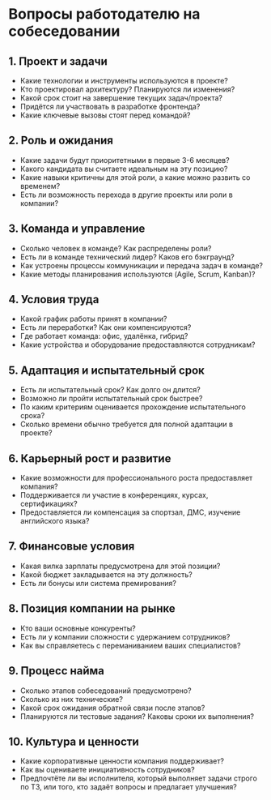 # Вопросы работодателю на собеседовании

## 1. Проект и задачи
- Какие технологии и инструменты используются в проекте?  
- Кто проектировал архитектуру? Планируются ли изменения?  
- Какой срок стоит на завершение текущих задач/проекта?  
- Придётся ли участвовать в разработке фронтенда?  
- Какие ключевые вызовы стоят перед командой?  

## 2. Роль и ожидания
- Какие задачи будут приоритетными в первые 3-6 месяцев?  
- Какого кандидата вы считаете идеальным на эту позицию?  
- Какие навыки критичны для этой роли, а какие можно развить со временем?  
- Есть ли возможность перехода в другие проекты или роли в компании?  

## 3. Команда и управление
- Сколько человек в команде? Как распределены роли?  
- Есть ли в команде технический лидер? Каков его бэкграунд?  
- Как устроены процессы коммуникации и передача задач в команде?  
- Какие методы планирования используются (Agile, Scrum, Kanban)?  

## 4. Условия труда
- Какой график работы принят в компании?  
- Есть ли переработки? Как они компенсируются?  
- Где работает команда: офис, удалёнка, гибрид?  
- Какие устройства и оборудование предоставляются сотрудникам?  

## 5. Адаптация и испытательный срок
- Есть ли испытательный срок? Как долго он длится?  
- Возможно ли пройти испытательный срок быстрее?  
- По каким критериям оценивается прохождение испытательного срока?  
- Сколько времени обычно требуется для полной адаптации в проекте?  

## 6. Карьерный рост и развитие
- Какие возможности для профессионального роста предоставляет компания?  
- Поддерживается ли участие в конференциях, курсах, сертификациях?  
- Предоставляется ли компенсация за спортзал, ДМС, изучение английского языка?  

## 7. Финансовые условия
- Какая вилка зарплаты предусмотрена для этой позиции?  
- Какой бюджет закладывается на эту должность?  
- Есть ли бонусы или система премирования?  

## 8. Позиция компании на рынке
- Кто ваши основные конкуренты?  
- Есть ли у компании сложности с удержанием сотрудников?  
- Как вы справляетесь с переманиванием ваших специалистов?  

## 9. Процесс найма
- Сколько этапов собеседований предусмотрено?  
- Сколько из них технические?  
- Какой срок ожидания обратной связи после этапов?  
- Планируются ли тестовые задания? Каковы сроки их выполнения?  

## 10. Культура и ценности
- Какие корпоративные ценности компания поддерживает?  
- Как вы оцениваете инициативность сотрудников?  
- Предпочтёте ли вы исполнителя, который выполняет задачи строго по ТЗ, или того, кто задаёт вопросы и предлагает улучшения?  

